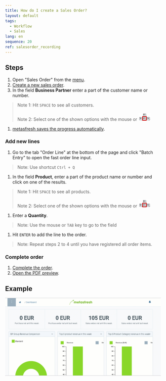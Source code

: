 ```yaml
---
title: How do I create a Sales Order?
layout: default
tags:
  - Workflow
  - Sales
lang: en
sequence: 20
ref: salesorder_recording
---
```


## Steps

1. Open "Sales Order" from the [menu](Menu).
1. [Create a new sales order](New_Record_Window).
1. In the field **Business Partner** enter a part of the customer name or number.
 > Note 1: Hit `SPACE` to see all customers.<br><br>
 > Note 2: Select one of the shown options with the mouse or ![](../DE/assets/Workflow_Auftrag_Bis_Rechnung_WebUI-73797.png)

1. [metasfresh saves the progress automatically](Saveindicator).

### Add new lines
1. Go to the tab "Order Line" at the bottom of the page and click "Batch Entry" to open the fast order line input.
 > Note: Use shortcut `Ctrl + Q`

1. In the field **Product**, enter a part of the product name or number and click on one of the results.
 > Note 1: Hit `SPACE` to see all products.<br><br>
 > Note 2: Select one of the shown options with the mouse or ![](../DE/assets/Workflow_Auftrag_Bis_Rechnung_WebUI-73797.png)

1. Enter a **Quantity**.
 > Note: Use the mouse or `TAB` key to go to the field

1. Hit `ENTER` to add the line to the order.
 > Note: Repeat steps 2 to 4 until you have registered all order items.

### Complete order

1. [Complete the order](DocumentProcessingComplete).
1. [Open the PDF preview](PrintPreview).

## Example

![](assets/salesorder.gif)

